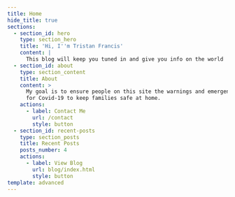 ```yaml
---
title: Home
hide_title: true
sections:
  - section_id: hero
    type: section_hero
    title: 'Hi, I''m Tristan Francis'
    content: |
      This blog will keep you tuned in and give you info on the world 
  - section_id: about
    type: section_content
    title: About
    content: >
      My goal is to ensure people on this site the warnings and emergency info
      for Covid-19 to keep families safe at home. 
    actions:
      - label: Contact Me
        url: /contact
        style: button
  - section_id: recent-posts
    type: section_posts
    title: Recent Posts
    posts_number: 4
    actions:
      - label: View Blog
        url: blog/index.html
        style: button
template: advanced
---
```

